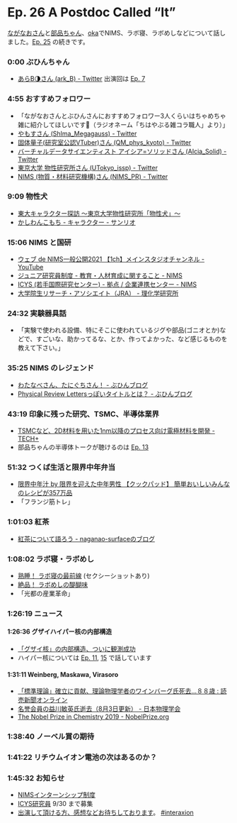 # Ep. 26 A Postdoc Called “It”

[ながなおさん](https://twitter.com/naganao)と[部品ちゃん](https://twitter.com/tjmlab)、[oka](https://twitter.com/nowohyeah)でNIMS、ラボ寝、ラボめしなどについて話しました。[Ep. 25](https://interaxion-podcast.github.io/25) の続きです。

### 0:00 ぶひんちゃん

- [あらB🌗さん (ark_B) - Twitter](https://twitter.com/ark_B) 出演回は [Ep. 7](https://interaxion-podcast.github.io/7)

### 4:55 おすすめフォロワー

- 「ながなおさんとぶひんさんにおすすめフォロワー3人くらいはちゃめちゃ雑に紹介してほしいです🙋（ラジオネーム「ちはやぶる雑コラ職人」より）」
- [やもすさん (ShIma_Megagauss) - Twitter](https://twitter.com/ShIma_Megagauss)
- [固体量子(研究室公認VTuber)さん (QM_phys_kyoto) - Twitter](https://twitter.com/QM_phys_kyoto)
- [バーチャルデータサイエンティスト アイシア=ソリッドさん (AIcia_Solid) - Twitter](https://twitter.com/AIcia_Solid)
- [東京大学 物性研究所さん (UTokyo_issp) - Twitter](https://twitter.com/UTokyo_issp)
- [NIMS (物質・材料研究機構)さん (NIMS_PR) - Twitter](https://twitter.com/NIMS_PR)

### 9:09 物性犬

- [東大キャラクター探訪 〜東京大学物性研究所「物性犬」〜](https://www.todainavi.jp/feature/18073/)
- [かしわんこもち - キャラクター - サンリオ](https://www.sanrio.co.jp/character/kashiwankomochi/)

### 15:06 NIMS と国研

- [ウェブ de NIMS一般公開2021 【1ch】メインスタジオチャンネル - YouTube](https://youtu.be/NY2CiiTBiMI)
- [ジュニア研究員制度 - 教育・人材育成に関すること - NIMS](https://www.nims.go.jp/hr-development/junior-researcher.html)
- [ICYS (若手国際研究センター) - 拠点 / 企業連携センター - NIMS](https://www.nims.go.jp/hr-development/icys/)
- [大学院生リサーチ・アソシエイト（JRA） - 理化学研究所](https://www.riken.jp/careers/programs/jra/)

### 24:32 実験器具話

- 「実験で使われる設備、特にそこに使われているジグや部品(ゴニオとか)などで、すごいな、助かってるな、とか、作ってよかった、など感じるものを教えて下さい。」

### 35:25 NIMS のレジェンド

- [わたなべさん、たにぐちさん！ - ぶひんブログ](https://buhin-blog.blogspot.com/2019/04/blog-post.html)
- [Physical Review Lettersっぽいタイトルとは？ - ぶひんブログ](https://buhin-blog.blogspot.com/2017/10/physical-review-letters.html)

### 43:19 印象に残った研究、TSMC、半導体業界

- [TSMCなど、2D材料を用いた1nm以降のプロセス向け電極材料を開発 - TECH+](https://news.mynavi.jp/article/20210526-1894635/)  
- 部品ちゃんの半導体トークが聴けるのは [Ep. 13](https://interaxion-podcast.github.io/13)

### 51:32 つくば生活と限界中年弁当

- [限界中年汁 by 限界を迎えた中年男性 【クックパッド】 簡単おいしいみんなのレシピが357万品](https://cookpad.com/recipe/4967546)
- 「フランジ筋トレ」

### 1:01:03 紅茶

- [紅茶について語ろう - naganao-surfaceのブログ](https://ameblo.jp/naganao-surface/entry-12645252957.html)

### 1:08:02 ラボ寝・ラボめし

- [熟睡！ ラボ寝の最前線](https://tsutatsuta.net/other/mpd/lab-ne.html) (セクシーショットあり)
- [絶品！ ラボめしの醍醐味](https://tsutatsuta.net/other/mpd/lab-meshi.html)
- 「光都の産業革命」

### 1:26:19 ニュース

#### 1:26:36 グザイハイパー核の内部構造

- [「グザイ核」の内部構造、ついに観測成功](https://j-parc.jp/c/press-release/2021/07/23000724.html)
- ハイパー核については [Ep. 11](https://interaxion-podcast.github.io/11), [15](https://interaxion-podcast.github.io/15) で話しています

#### 1:31:11 Weinberg, Maskawa, Virasoro

- [「標準理論」確立に貢献、理論物理学者のワインバーグ氏死去…８８歳 : 読売新聞オンライン](https://www.yomiuri.co.jp/science/20210725-OYT1T50194/)
- [名誉会員の益川敏英氏逝去（8月3日更新） - 日本物理学会](https://www.jps.or.jp/information/2021/07/post_117.php)
- [The Nobel Prize in Chemistry 2019 - NobelPrize.org](https://www.nobelprize.org/prizes/chemistry/2019/summary/)

### 1:38:40 ノーベル賞の期待

### 1:41:22 リチウムイオン電池の次はあるのか？

### 1:45:32 お知らせ

- [NIMSインターンシップ制度](https://www.nims.go.jp/hr-development/internship.html)
- [ICYS研究員](https://www.nims.go.jp/hr-development/icys/employment/lecian000015oks6.html) 9/30 まで募集
- [出演して頂ける方、感想などお待ちしております](https://interaxion-podcast.github.io/feedback/)。 [#interaxion](https://twitter.com/hashtag/interaxion)
